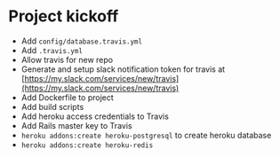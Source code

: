 # Project kickoff

* Add `config/database.travis.yml`
* Add `.travis.yml`
* Allow travis for new repo
* Generate and setup slack notification token for travis at [https://my.slack.com/services/new/travis](https://my.slack.com/services/new/travis)
* Add Dockerfile to project
* Add build scripts
* Add heroku access credentials to Travis
* Add Rails master key to Travis
* `heroku addons:create heroku-postgresql` to create heroku database
* `heroku addons:create heroku-redis`
